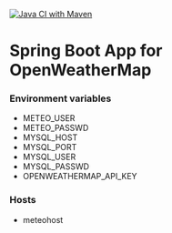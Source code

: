 [![Java CI with Maven](https://github.com/m4j-git/meteo-ow/actions/workflows/maven.yml/badge.svg)](https://github.com/m4j-git/meteo-ow/actions/workflows/maven.yml)

# Spring Boot App for OpenWeatherMap

### Environment variables
* METEO_USER
* METEO_PASSWD
* MYSQL_HOST
* MYSQL_PORT
* MYSQL_USER
* MYSQL_PASSWD
* OPENWEATHERMAP_API_KEY

### Hosts
* meteohost
